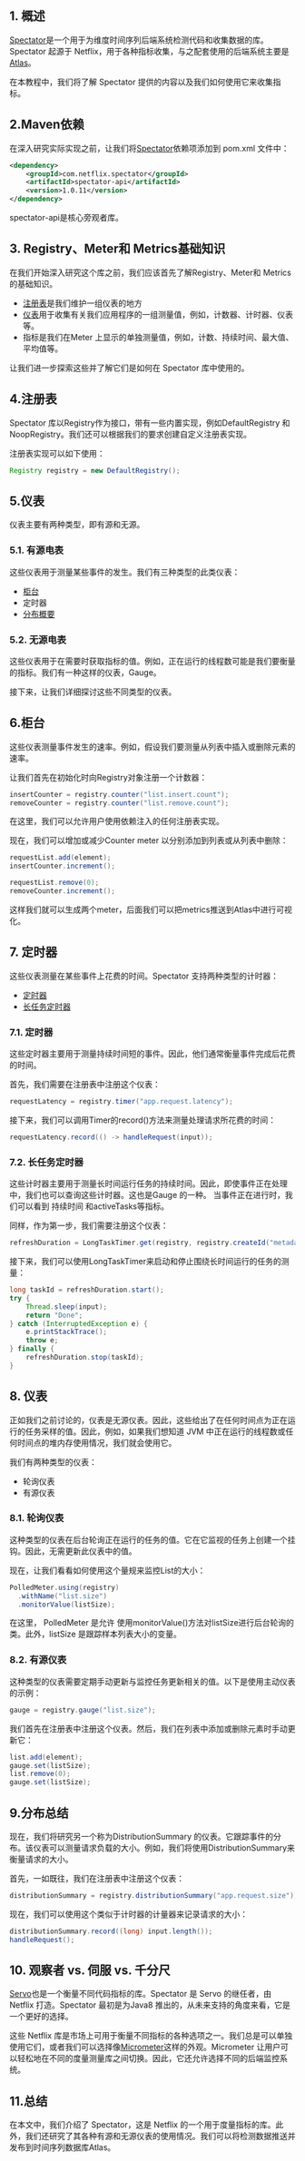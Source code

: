 ## 1. 概述

[Spectator](https://github.com/Netflix/spectator)是一个用于为维度时间序列后端系统检测代码和收集数据的库。Spectator 起源于 Netflix，用于各种指标收集，与之配套使用的后端系统主要是[Atlas](https://github.com/Netflix/atlas)。

在本教程中，我们将了解 Spectator 提供的内容以及我们如何使用它来收集指标。

## 2.Maven依赖

在深入研究实际实现之前，让我们将[Spectator](https://search.maven.org/artifact/com.netflix.spectator/spectator-api)依赖项添加到 pom.xml 文件中：

```xml
<dependency>
    <groupId>com.netflix.spectator</groupId>
    <artifactId>spectator-api</artifactId>
    <version>1.0.11</version>
</dependency>
```

spectator-api是核心旁观者库。

## 3. Registry、Meter和 Metrics基础知识

在我们开始深入研究这个库之前，我们应该首先了解Registry、Meter和 Metrics的基础知识。

-   [注册表](https://www.javadoc.io/doc/com.netflix.spectator/spectator-api/0.70.2/com/netflix/spectator/api/Registry.html)是我们维护一组仪表的地方
-   [仪表](https://www.javadoc.io/static/com.netflix.spectator/spectator-api/0.38.1/com/netflix/spectator/api/Meter.html)用于收集有关我们应用程序的一组测量值，例如，计数器、计时器、仪表等。
-   指标是我们在Meter 上显示的单独测量值，例如，计数、持续时间、最大值、平均值等。

让我们进一步探索这些并了解它们是如何在 Spectator 库中使用的。

## 4.注册表

Spectator 库以Registry作为接口，带有一些内置实现，例如DefaultRegistry 和 NoopRegistry。我们还可以根据我们的要求创建自定义注册表实现。

注册表实现可以如下使用：

```java
Registry registry = new DefaultRegistry();
```

## 5.仪表

仪表主要有两种类型，即有源和无源。

### 5.1. 有源电表

这些仪表用于测量某些事件的发生。我们有三种类型的此类仪表：

-   [柜台](https://www.javadoc.io/static/com.netflix.spectator/spectator-api/0.38.1/com/netflix/spectator/api/Counter.html)
-   定时器
-   [分布概要](https://www.javadoc.io/static/com.netflix.spectator/spectator-api/0.38.1/com/netflix/spectator/api/DistributionSummary.html)

### 5.2. 无源电表

这些仪表用于在需要时获取指标的值。例如，正在运行的线程数可能是我们要衡量的指标。我们有一种这样的仪表，Gauge。

接下来，让我们详细探讨这些不同类型的仪表。

## 6.柜台

这些仪表测量事件发生的速率。例如，假设我们要测量从列表中插入或删除元素的速率。

让我们首先在初始化时向Registry对象注册一个计数器：

```java
insertCounter = registry.counter("list.insert.count");
removeCounter = registry.counter("list.remove.count");
```

在这里，我们可以允许用户使用依赖注入的任何注册表实现。

现在，我们可以增加或减少Counter meter 以分别添加到列表或从列表中删除：

```java
requestList.add(element);
insertCounter.increment();

requestList.remove(0);
removeCounter.increment();
```

这样我们就可以生成两个meter，后面我们可以把metrics推送到Atlas中进行可视化。

## 7. 定时器

这些仪表测量在某些事件上花费的时间。Spectator 支持两种类型的计时器：

-   [定时器](https://www.javadoc.io/static/com.netflix.spectator/spectator-api/0.38.1/com/netflix/spectator/api/Timer.html)
-   [长任务定时器](https://www.javadoc.io/static/com.netflix.spectator/spectator-api/0.38.1/com/netflix/spectator/api/LongTaskTimer.html)

### 7.1. 定时器

这些定时器主要用于测量持续时间短的事件。因此，他们通常衡量事件完成后花费的时间。

首先，我们需要在注册表中注册这个仪表：

```java
requestLatency = registry.timer("app.request.latency");
```

接下来，我们可以调用Timer的record()方法来测量处理请求所花费的时间：

```java
requestLatency.record(() -> handleRequest(input));
```

### 7.2. 长任务定时器

这些计时器主要用于测量长时间运行任务的持续时间。因此，即使事件正在处理中，我们也可以查询这些计时器。这也是Gauge 的一种。 当事件正在进行时，我们可以看到 持续时间 和activeTasks等指标。

同样，作为第一步，我们需要注册这个仪表：

```java
refreshDuration = LongTaskTimer.get(registry, registry.createId("metadata.refreshDuration"));
```

接下来，我们可以使用LongTaskTimer来启动和停止围绕长时间运行的任务的测量：

```java
long taskId = refreshDuration.start();
try {
    Thread.sleep(input);
    return "Done";
} catch (InterruptedException e) {
    e.printStackTrace();
    throw e;
} finally {
    refreshDuration.stop(taskId);
}
```

## 8. 仪表

正如我们之前讨论的，仪表是无源仪表。因此，这些给出了在任何时间点为正在运行的任务采样的值。因此，例如，如果我们想知道 JVM 中正在运行的线程数或任何时间点的堆内存使用情况，我们就会使用它。

我们有两种类型的仪表：

-   轮询仪表
-   有源仪表

### 8.1. 轮询仪表

这种类型的仪表在后台轮询正在运行的任务的值。它在它监视的任务上创建一个挂钩。因此，无需更新此仪表中的值。

现在，让我们看看如何使用这个量规来监控List的大小：

```java
PolledMeter.using(registry)
  .withName("list.size")
  .monitorValue(listSize);
```

在这里， PolledMeter 是允许 使用monitorValue()方法对listSize进行后台轮询的类。此外，listSize 是跟踪样本列表大小的变量。

### 8.2. 有源仪表

这种类型的仪表需要定期手动更新与监控任务更新相关的值。以下是使用主动仪表的示例：

```java
gauge = registry.gauge("list.size");
```

我们首先在注册表中注册这个仪表。然后，我们在列表中添加或删除元素时手动更新它：

```java
list.add(element);
gauge.set(listSize);
list.remove(0);
gauge.set(listSize);
```

## 9.分布总结

现在，我们将研究另一个称为DistributionSummary 的仪表。它跟踪事件的分布。该仪表可以测量请求负载的大小。例如，我们将使用DistributionSummary来衡量请求的大小。

首先，一如既往，我们在注册表中注册这个仪表：

```java
distributionSummary = registry.distributionSummary("app.request.size");
```

现在，我们可以使用这个类似于计时器的计量器来记录请求的大小：

```java
distributionSummary.record((long) input.length());
handleRequest();
```

## 10. 观察者 vs. 伺服 vs. 千分尺

[Servo](https://www.baeldung.com/netflix-servo)也是一个衡量不同代码指标的库。Spectator 是 Servo 的继任者，由 Netflix 打造。Spectator 最初是为Java8 推出的，从未来支持的角度来看，它是一个更好的选择。

这些 Netflix 库是市场上可用于衡量不同指标的各种选项之一。我们总是可以单独使用它们，或者我们可以选择像[Micrometer](https://www.baeldung.com/micrometer)这样的外观。Micrometer 让用户可以轻松地在不同的度量测量库之间切换。因此，它还允许选择不同的后端监控系统。

## 11.总结

在本文中，我们介绍了 Spectator，这是 Netflix 的一个用于度量指标的库。此外，我们还研究了其各种有源和无源仪表的使用情况。我们可以将检测数据推送并发布到时间序列数据库Atlas。